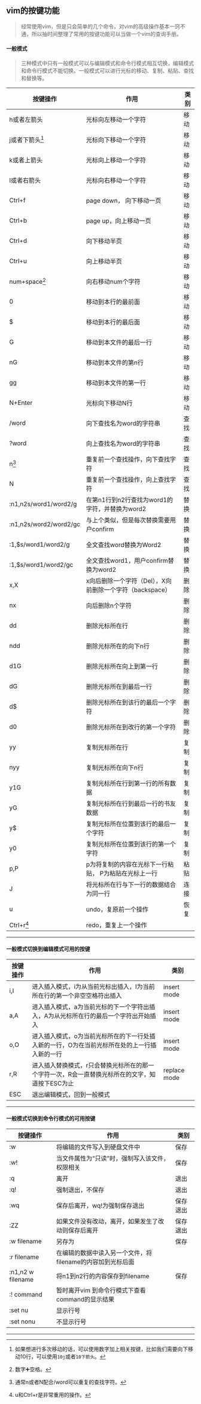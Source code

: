 ## vim的按键功能

>经常使用vim，但是只会简单的几个命令，对vim的高级操作基本一窍不通，所以抽时间整理了常用的按键功能可以当做一个vim的查询手册。

#### 一般模式
>三种模式中只有一般模式可以与编辑模式和命令行模式相互切换，编辑模式和命令行模式不能切换。一般模式可以进行光标的移动、复制、粘贴、查找和替换等。

**按键操作** | **作用** | **类别** |
---- | --- | ---- |
h或者左箭头 | 光标向左移动一个字符  | 移动
j或者下箭头[^1] | 光标向下移动一个字符  | 移动 
k或者上箭头 | 光标向上移动一个字符  | 移动
l或者右箭头 | 光标向右移动一个字符  | 移动
Ctrl+f    | page down， 向下移动一页 | 移动
Ctrl+b    | page up，向上移动一页    |移动
Ctrl+d    | 向下移动半页    | 移动
Ctrl+u    | 向上移动半页    | 移动
num+space[^2] | 向右移动num个字符 | 移动
0    | 移动到本行的最前面 | 移动
$    | 移动到本行的最后面 | 移动
G    | 移动到本文件的最后一行 | 移动
nG   | 移动到本文件的第n行 |移动
gg   | 移动到本文件的第一行 |移动
N+Enter | 光标向下移动N行 | 移动
/word   | 向下查找名为word的字符串 | 查找
?word   | 向上查找名为word的字符串 | 查找
n[^3]    | 重复前一个查找操作，向下查找字符 | 查找
N    | 重复前一个查找操作，向上查找字符 | 查找
:n1,n2s/word1/word2/g | 在第n1行到n2行查找为word1的字符，并替换为word2 | 替换
:n1,n2s/word2/word2/gc | 与上个类似，但是每次替换需要用户confirm | 替换
:1,$s/word1/word2/g | 全文查找word替换为Word2 | 替换
:1,$s/word1/word2/gc | 全文查找word1，用户confirm替换为word2 | 替换
x,X    | x向后删除一个字符（Del），X向前删除一个字符（backspace） | 删除
nx    | 向后删除n个字符 | 删除
dd    | 删除光标所在行 | 删除
ndd    | 删除光标所在的向下n行 | 删除
d1G    | 删除光标所在向上到第一行    | 删除
dG    | 删除光标所在到最后一行 | 删除
d$    | 删除光标所在到该行的最后一个字符 | 删除
d0 | 删除光标所在到改行的第一个字符 | 删除
yy | 复制光标所在行 | 复制
nyy | 复制光标所在向下n行 | 复制
y1G | 复制光标所在行到第一行的所有数据 | 复制
yG | 复制光标所在行到最后一行的书友数据 | 复制
y$ | 复制光标所在位置到该行的最后一个字符 | 复制
y0 | 复制光标所在位置到该行的第一个字符 | 复制
p,P | p为将复制的内容在光标下一行粘贴， P为粘贴在光标上一行 | 粘贴
J | 将光标所在行与下一行的数据结合为同一行 | 连接
u | undo，复原前一个操作 | 恢复
Ctrl+r[^4] | redo，重复上一个操作 | 

---

#### 一般模式切换到编辑模式可用的按键

**按键操作** | **作用** | **类别** |
---- | --- | ---- |
i,I | 进入插入模式，i为从当前光标出插入，I为当前所在行的第一个非空空格符出插入 | insert mode
a,A | 进入插入模式，a为当前光标的下一个字符出插入，A为从光标所在行的最后一个字符出开始插入| insert mode
o,O | 进入插入模式，o为当前光标所在的下一行处插入新的一行，O为在当前光标所在处的上一行插入新的一行 | insert mode
r,R | 进入插入替换模式，r只会替换光标所在的那一个字符一次，R会一直替换光标所在的文字，知道按下ESC为止 | replace mode
ESC | 退出编辑模式，回到一般模式 | 

---

#### 一般模式切换到命令行模式的可用按键
**按键操作** | **作用** | **类别** |
---- | --- | ---- |
:w | 将编辑的文件写入到硬盘文件中 | 保存
:w! | 当文件属性为“只读”时，强制写入该文件，权限相关 | 保存
:q | 离开 | 退出
:q! | 强制退出，不保存 | 退出
:wq | 保存后离开，wq!为强制保存退出 | 保存退出
:ZZ | 如果文件没有改动，离开，如果发生了改动则保存后离开 | 保存退出
:w filename | 另存为 | 保存
:r filename | 在编辑的数据中读入另一个文件，将filename的内容加到光标后面 | 
:n1,n2 w filename | 将n1到n2行的内容保存到filename | 保存
:! command | 暂时离开vim 到命令行模式下查看command的显示结果 | 
:set nu | 显示行号 |
:set nonu | 不显示行号 | 

---

[^1]:如果想进行多次移动的话，可以使用数字加上相关按键，比如我们需要向下移动10行，可以使用```10j```或者```10下箭头```。
[^2]:数字➕空格。
[^3]:通常n或者N配合/word可以重复的查找字符。
[^4]:u和Ctrl+r是非常重用的操作。
